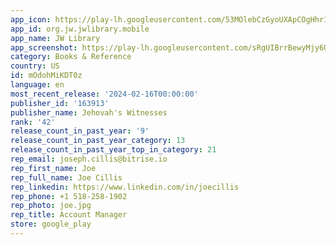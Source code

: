 ```yaml
---
app_icon: https://play-lh.googleusercontent.com/53MOlebCzGyoUXApCOgHhr1BLAGsPtbiN7fEH4EC3DGwINuKKODT2U1utFGfIdwrlHo
app_id: org.jw.jwlibrary.mobile
app_name: JW Library
app_screenshot: https://play-lh.googleusercontent.com/sRgUIBrrBewyMjy6UdnZni0LxoEcq1sOJEAMqCWTECfjZEFB1NyfzqwXPlmRUgeOklg
category: Books & Reference
country: US
id: mOdohMiKDT0z
language: en
most_recent_release: '2024-02-16T00:00:00'
publisher_id: '163913'
publisher_name: Jehovah's Witnesses
rank: '42'
release_count_in_past_year: '9'
release_count_in_past_year_category: 13
release_count_in_past_year_top_in_category: 21
rep_email: joseph.cillis@bitrise.io
rep_first_name: Joe
rep_full_name: Joe Cillis
rep_linkedin: https://www.linkedin.com/in/joecillis
rep_phone: +1 518-258-1902
rep_photo: joe.jpg
rep_title: Account Manager
store: google_play
---
```

